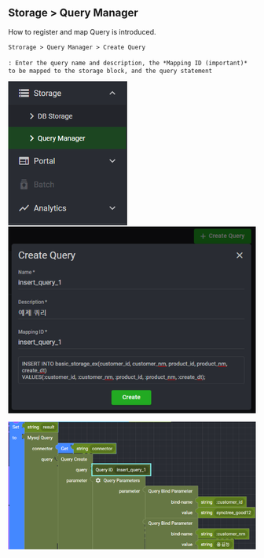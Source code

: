 ## Storage > Query Manager

How to register and map Query is introduced.

    Strorage > Query Manager > Create Query

    : Enter the query name and description, the *Mapping ID (important)* to be mapped to the storage block, and the query statement

![](../../img/assets/query_manager_1.png) ![](../../img/assets/query_manager_2.png)

![](../../img/assets/query_manager_3.png)
